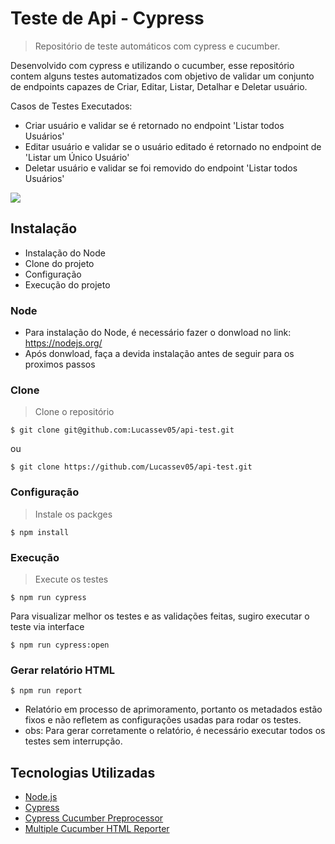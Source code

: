 # Teste de Api - Cypress
> Repositório de teste automáticos com cypress e cucumber.


Desenvolvido com cypress e utilizando o cucumber, esse repositório contem alguns testes automatizados com objetivo de validar um conjunto de endpoints capazes de Criar,
Editar, Listar, Detalhar e Deletar usuário.

Casos de Testes Executados:
- Criar usuário e validar se é retornado no endpoint 'Listar todos Usuários'
- Editar usuário e validar se o usuário editado é retornado no endpoint de 'Listar um Único Usuário'
- Deletar usuário e validar se foi removido do endpoint 'Listar todos Usuários'

![](../header.png)

## Instalação

- Instalação do Node
- Clone do projeto
- Configuração
- Execução do projeto

### Node

- Para instalação do Node, é necessário fazer o donwload no link: https://nodejs.org/
- Após donwload, faça a devida instalação antes de seguir para os proximos passos

### Clone

> Clone o repositório

```shell
$ git clone git@github.com:Lucassev05/api-test.git
```
ou

```shell
$ git clone https://github.com/Lucassev05/api-test.git
```

### Configuração

> Instale os packges

```shell
$ npm install
```

### Execução
> Execute os testes

```shell
$ npm run cypress
```

Para visualizar melhor os testes e as validações feitas, sugiro executar o teste via interface
```shell
$ npm run cypress:open
```

### Gerar relatório HTML
```shell
$ npm run report
```
- Relatório em processo de aprimoramento, portanto os metadados estão fixos e não refletem as configurações usadas para rodar os testes.
- obs: Para gerar corretamente o relatório, é necessário executar todos os testes sem interrupção.

## Tecnologias Utilizadas
- <a href="https://nodejs.org/" target="_blank">Node.js</a>
- <a href="https://www.cypress.io/" target="_blank">Cypress</a>
- <a href="https://github.com/TheBrainFamily/cypress-cucumber-preprocessor" target="_blank">Cypress Cucumber Preprocessor</a>
- <a href="https://github.com/wswebcreation/multiple-cucumber-html-reporter" target="_blank">Multiple Cucumber HTML Reporter</a>
